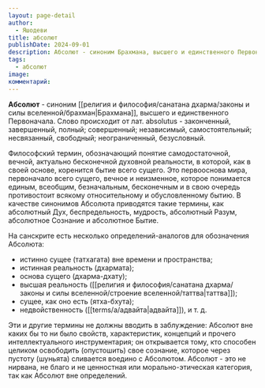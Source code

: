 ```yaml
---
layout: page-detail
author:
  - Яшодеви
title: абсолют
publishDate: 2024-09-01
description: Абсолют - синоним Брахмана, высшего и единственного Первоначала.
tags:
  - абсолют
image: 
комментарий:
---
```

**Абсолют** - синоним [[религия и философия/санатана дхарма/законы и силы вселенной/брахман|Брахмана]], высшего и единственного Первоначала. Слово происходит от лат. absolutus - законченный, завершенный, полный; совершенный; независимый, самостоятельный; несвязанный, свободный; неограниченный, безусловный.

Философский термин, обозначающий понятие самодостаточной, вечной, актуально бесконечной духовной реальности, в которой, как в своей основе, коренится бытие всего сущего. Это первооснова мира, первоначало всего сущего, вечное и неизменное, которое понимается единым, всеобщим, безначальным, бесконечным и в свою очередь противостоит всякому относительному и обусловленному бытию. В качестве синонимов Абсолюта приводятся такие термины, как абсолютный Дух, беспредельность, мудрость, абсолютный Разум, абсолютное Сознание и абсолютное Бытие.

На санскрите есть несколько определений-аналогов для обозначения Абсолюта: 

- истинно сущее (татхагата) вне времени и пространства;
- истинная реальность (дхармата); 
- основа сущего (дхарма-дхату); 
- высшая реальность ([[религия и философия/санатана дхарма/законы и силы вселенной/строение вселенной/таттва|таттва]]); 
- сущее, как оно есть (ятха-бхута); 
- недвойственность ([[terms/a/адвайта|адвайта]]), и т. д. 

Эти и другие термины не должны вводить в заблуждение: Абсолют вне каких бы то ни было свойств, характеристик, концепций и прочего интеллектуального инструментария; он открывается тому, кто способен целиком освободить (опустошить) свое сознание, которое через пустоту (шуньята) сливается воедино с Абсолютом. Абсолют - это не нирвана, не благо и не ценностная или морально-этическая категория, так как Абсолют вне определений.


